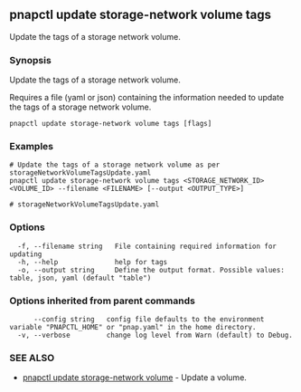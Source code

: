 ## pnapctl update storage-network volume tags

Update the tags of a storage network volume.

### Synopsis

Update the tags of a storage network volume.
	
Requires a file (yaml or json) containing the information needed to update the tags of a storage network volume.

```
pnapctl update storage-network volume tags [flags]
```

### Examples

```
# Update the tags of a storage network volume as per storageNetworkVolumeTagsUpdate.yaml
pnapctl update storage-network volume tags <STORAGE_NETWORK_ID> <VOLUME_ID> --filename <FILENAME> [--output <OUTPUT_TYPE>]

# storageNetworkVolumeTagsUpdate.yaml
```

### Options

```
  -f, --filename string   File containing required information for updating
  -h, --help              help for tags
  -o, --output string     Define the output format. Possible values: table, json, yaml (default "table")
```

### Options inherited from parent commands

```
      --config string   config file defaults to the environment variable "PNAPCTL_HOME" or "pnap.yaml" in the home directory.
  -v, --verbose         change log level from Warn (default) to Debug.
```

### SEE ALSO

* [pnapctl update storage-network volume](pnapctl_update_storage-network_volume.md)	 - Update a volume.


